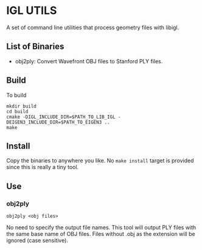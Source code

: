 # IGL UTILS
A set of command line utilities that process geometry files with libigl.

## List of Binaries
* obj2ply: Convert Wavefront OBJ files to Stanford PLY files.

## Build
To build

    mkdir build
    cd build
    cmake -DIGL_INCLUDE_DIR=$PATH_TO_LIB_IGL -DEIGEN3_INCLUDE_DIR=$PATH_TO_EIGEN3 ..
    make

## Install

Copy the binaries to anywhere you like.
No `make install` target is provided since this is really a tiny tool.

## Use
### obj2ply
```obj2ply <obj files>```

No need to specify the output file names. This tool will output PLY files with
the same base name of OBJ files.  Files without .obj as the extension will be
ignored (case sensitive).
